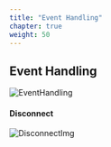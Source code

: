```yaml
---
title: "Event Handling"
chapter: true
weight: 50
---
```


## Event Handling

![EventHandling](/images/EventHandling.jpg)

#### Disconnect

![DisconnectImg](/images/Disconnect.jpg)